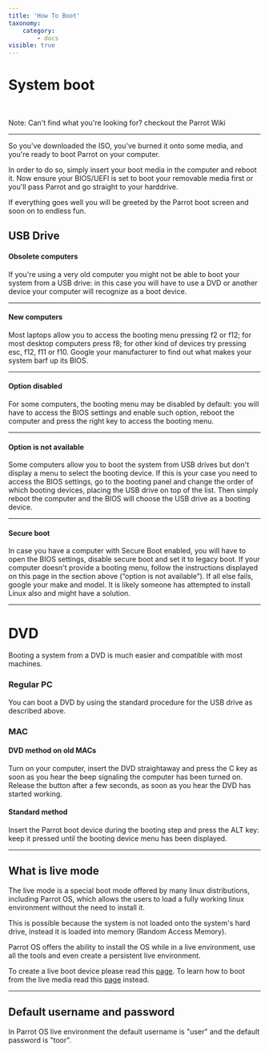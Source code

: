 ```yaml
---
title: 'How To Boot'
taxonomy:
    category:
        - docs
visible: true
---
```


# System boot

&nbsp;

Note: Can't find what you're looking for? checkout the Parrot Wiki

---

So you've downloaded the ISO, you've burned it onto some media, and you're ready to boot Parrot on your computer.

In order to do so, simply insert your boot media in the computer and reboot it. Now ensure your BIOS/UEFI is set to boot your removable media first or you'll pass Parrot and go straight to your harddrive.

 If everything goes well you will be greeted by the Parrot boot screen and soon on to endless fun.

## USB Drive

#### Obsolete computers

If you're using a very old computer you might not be able to boot your system from a USB drive: in this case you will have to use a DVD or another device your computer will recognize as a boot device.

---

#### New computers

Most laptops allow you to access the booting menu pressing f2 or f12; for most desktop computers press f8; for other kind of devices try pressing esc, f12, f11 or f10. Google your manufacturer to find out what makes your system barf up its BIOS.

---

#### Option disabled

For some computers, the booting menu may be disabled by default: you will have to access the BIOS settings and enable such option, reboot the computer and press the right key to access the booting menu.

---

#### Option is not available

Some computers allow you to boot the system from USB drives but don't display a menu to select the booting device. If this is your case you need to access the BIOS settings, go to the booting panel and change the order of which booting devices, placing the USB drive on top of the list. Then simply reboot the computer and the BIOS will choose the USB drive as a booting device.

---

#### Secure boot

In case you have a computer with Secure Boot enabled, you will have to open the BIOS settings, disable secure boot and set it to legacy boot. If your computer doesn't provide a booting menu, follow the instructions displayed on this page in the section above (“option is not available”). If all else fails, google your make and model. It is likely someone has attempted to install Linux also and might have a solution. 

---

# DVD

Booting a system from a DVD is much easier and compatible with most machines.


### Regular PC

You can boot a DVD by using the standard procedure for the USB drive as described above.

### MAC

#### DVD method on old MACs

Turn on your computer, insert the DVD straightaway and press the C key as soon as you hear the beep signaling the computer has been turned on. Release the button after a few seconds, as soon as you hear the DVD has started working.

#### Standard method

 Insert the Parrot boot device during the booting step and press the ALT key: keep it pressed until the booting device menu has been displayed.

---

## What is live mode

The live mode is a special boot mode offered by many linux distributions, including Parrot OS, which allows the users to load a fully working linux environment without the need to install it.

This is possible because the system is not loaded onto the system's hard drive, instead it is loaded into memory (Random Access Memory).

Parrot OS offers the ability to install the OS while in a live environment, use all the tools and even create a persistent live environment.

To create a live boot device please read this [page](create-boot-device.md).
To learn how to boot from the live media read this [page](how-to-boot.md) instead.

---

## Default username and password
In Parrot OS live environment the default username is "user" and the default password is "toor".

